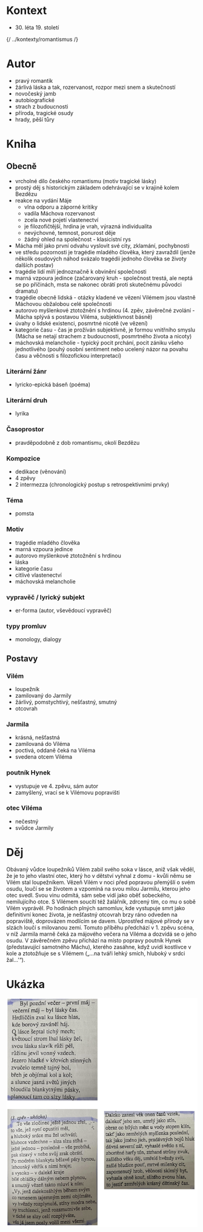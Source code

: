 # Kontext
* 30\. léta 19. století

{/ ../kontexty/romantismus /}

# Autor
* pravý romantik
* žárlivá láska a tak, rozervanost, rozpor mezi snem a skutečností
* novočeský jamb
* autobiografické
* strach z budoucnosti
* příroda, tragické osudy
* hrady, pěší tůry

# Kniha
## Obecně
* vrcholné dílo českého romantismu (motiv tragické lásky)
* prostý děj s historickým základem odehrávající se v krajině kolem Bezdězu
* reakce na vydání Máje 
  * vlna odporu a záporné kritiky
  * vadila Máchova rozervanost
  * zcela nové pojetí vlastenectví
  * je filozofičtější, hrdina je vrah, výrazná individualita
  * nevýchovné, temnost, ponurost děje
  * žádný ohled na společnost - klasicistní rys
* Mácha měl jako první odvahu vyslovit své city, zklamání, pochybnosti
* ve středu pozornosti je tragédie mladého člověka, který zavraždil (jenže několik osudových náhod svázalo tragédii jednoho člověka se životy dalších postav)
* tragédie lidí míří jednoznačně k obvinění společnosti
* marná vzpoura jedince (začarovaný kruh - společnost trestá, ale neptá se po příčinách, msta se nakonec obrátí proti skutečnému původci dramatu)
* tragédie obecně lidská - otázky kladené ve vězení Vilémem jsou vlastně Máchovou obžalobou celé společnosti
* autorovo myšlenkové ztotožnění s hrdinou (4. zpěv, závěrečné zvolání - Mácha splývá s postavou Viléma, subjektivnost básně)
* úvahy o lidské existenci, posmrtné nicotě (ve vězení)
* kategorie času - čas je prožíván subjektivně, je formou vnitřního smyslu (Mácha se netají strachem z budoucnosti, posmrtného života a nicoty)
* máchovská melancholie - typický pocit prchání, pocit zániku všeho jednotlivého (pouhý osobní sentiment nebo ucelený názor na povahu času a věčnosti s filozofickou interpretací)



### Literární žánr
* lyricko-epická báseň (poéma)

### Literární druh
* lyrika 

### Časoprostor
* pravděpodobně z dob romantismu, okolí Bezdězu

### Kompozice
* dedikace (věnování)
* 4 zpěvy
* 2 intermezza (chronologický postup s retrospektivními prvky)

### Téma
* pomsta

### Motiv
* tragédie mladého člověka
* marná vzpoura jedince
* autorovo myšlenkové ztotožnění s hrdinou
* láska
* kategorie času
* citlivé vlastenectví
* máchovská melancholie

### vypravěč / lyrický subjekt
* er-forma (autor, vševědoucí vypravěč) 

### typy promluv
* monology, dialogy 

## Postavy
### Vilém
* loupežník
* zamilovaný do Jarmily
* žárlivý, pomstychtivý, nešťastný, smutný
* otcovrah

### Jarmila
* krásná, nešťastná
* zamilovaná do Viléma
* poctivá, oddaně čeká na Viléma
* svedena otcem Viléma

### poutník Hynek
* vystupuje ve 4. zpěvu, sám autor
* zamyšlený, vrací se k Vilémovu popravišti

### otec Viléma
* nečestný
* svůdce Jarmily

# Děj

Obávaný vůdce loupežníků Vilém zabil svého soka v lásce, aniž však věděl, že je to jeho vlastní otec, který ho v dětství vyhnal z domu - kvůli němu se Vilém stal loupežníkem. Vězeň Vilém v noci před popravou přemýšlí o svém osudu, loučí se se životem a vzpomíná na svou milou Jarmilu, kterou jeho otec svedl. Svou vinu odmítá, sám sebe vidí jako oběť sobeckého, nemilujícího otce. S Vilémem soucítí též žalářník, zdrcený tím, co mu o sobě Vilém vyprávěl. Po hodinách plných samomluv, kde vystupuje smrt jako definitivní konec života, je nešťastný otcovrah brzy ráno odveden na popraviště, doprovázen modlícím se davem. Uprostřed májové přírody se v slzách loučí s milovanou zemí. Tomuto příběhu předchází v 1. zpěvu scéna, v níž Jarmila marně čeká za májového večera na Viléma a dozvídá se o jeho osudu. V závěrečném zpěvu přichází na místo popravy poutník Hynek (představující samotného Máchu), kterého zasáhne, když uvidí kostlivce v kole a ztotožňuje se s Vilémem („…na tváři lehký smích, hluboký v srdci žal…'“).

# Ukázka
![ukázka](ukazka.png)